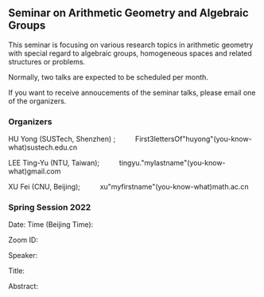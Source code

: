 ## Seminar on Arithmetic Geometry and Algebraic Groups

This seminar is focusing on various research topics in arithmetic geometry with special regard to algebraic groups, homogeneous spaces and related structures or problems.

Normally, two talks are expected to be scheduled per month.

If you want to receive annoucements of the seminar talks, please email one of the organizers.



### Organizers

HU Yong (SUSTech, Shenzhen) ;  &emsp; &emsp;  First3lettersOf"huyong"(you-know-what)sustech.edu.cn

LEE Ting-Yu (NTU, Taiwan);   &emsp; &emsp;  tingyu."mylastname"(you-know-what)gmail.com

XU Fei (CNU, Beijing);   &emsp; &emsp;  xu"myfirstname"(you-know-what)math.ac.cn



### Spring Session 2022



Date:    Time (Beijing Time):

Zoom ID:

Speaker:

Title:

Abstract:

